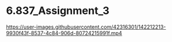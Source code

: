 # 6.837_Assignment_3


https://user-images.githubusercontent.com/42316301/142212213-9930f43f-8537-4c84-906d-80724215991f.mp4

